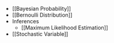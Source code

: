 
- [[Bayesian Probability]]
- [[Bernoulli Distribution]]
- Inferences
	- [[Maximum Likelihood Estimation]]
- [[Stochastic Variable]]

